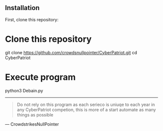 ## Installation

First, clone this repository:

<!-- start:code block -->
# Clone this repository
git clone https://github.com/crowdsnullpointer/CyberPatriot.git
cd CyberPatriot

# Execute program
python3 Debain.py
<!-- end:code block -->
---
> Do not rely on this program as each serieco is uniuqe to each year in any CyberPatriot competion, this is more of a start automate as many things as possible

— CrowdstrikesNullPointer
